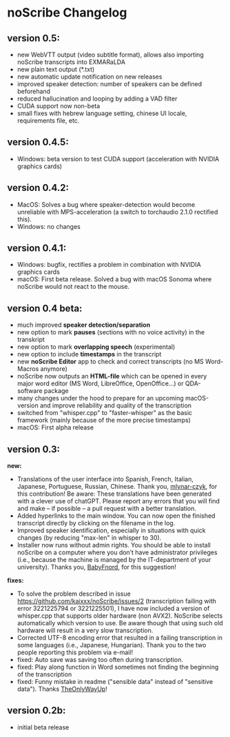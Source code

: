 # noScribe Changelog

## version 0.5:
- new WebVTT output (video subtitle format), allows also importing noScribe transcripts into EXMARaLDA
- new plain text output (*.txt)
- new automatic update notification on new releases
- improved speaker detection: number of speakers can be defined beforehand
- reduced hallucination and looping by adding a VAD filter
- CUDA support now non-beta
- small fixes with hebrew language setting, chinese UI locale, requirements file, etc.  

## version 0.4.5:
- Windows: beta version to test CUDA support (acceleration with NVIDIA graphics cards) 

## version 0.4.2:
- MacOS: Solves a bug where speaker-detection would become unreliable with MPS-acceleration (a switch to torchaudio 2.1.0 rectified this).
- Windows: no changes

## version 0.4.1:
- Windows: bugfix, rectifies a problem in combination with NVIDIA graphics cards
- macOS: First beta release. Solved a bug with macOS Sonoma where noScribe would not react to the mouse. 

## version 0.4 beta:
- much improved **speaker detection/separation**
- new option to mark **pauses** (sections with no voice activity) in the transkript
- new option to mark **overlapping speech** (experimental)
- new option to include **timestamps** in the transcript
- new **noScribe Editor** app to check and correct transcripts (no MS Word-Macros anymore)
- noScribe now outputs an **HTML-file** which can be opened in every major word editor (MS Word, LibreOffice, OpenOffice...) or QDA-software package
- many changes under the hood to prepare for an upcoming macOS-version and improve reliability and quality of the transcription
- switched from "whisper.cpp" to "faster-whisper" as the basic framework (mainly because of the more precise timestamps)  
- macOS: First alpha release

## version 0.3:
**new:**
- Translations of the user interface into Spanish, French, Italian, Japanese, Portuguese, Russian, Chinese. Thank you, [mlynar-czyk]( https://github.com/mlynar-czyk), for this contribution! Be aware: These translations have been generated with a clever use of chatGPT. Please report any errors that you will find and make – if possible – a pull request with a better translation.
- Added hyperlinks to the main window. You can now open the finished transcript directly by clicking on the filename in the log.
- Improved speaker identification, especially in situations with quick changes (by reducing "max-len" in whisper to 30).  
- Installer now runs without admin rights. You should be able to install noScribe on a computer where you don’t have administrator privileges (i.e., because the machine is managed by the IT-department of your university). Thanks you, [BabyFnord](https://github.com/BabyFnord), for this suggestion!
 
**fixes:**
- To solve the problem described in issue https://github.com/kaixxx/noScribe/issues/2 (transcription failing with error 3221225794 or 3221225501), I have now included a version of whisper.cpp that supports older hardware (non AVX2). NoScribe selects automatically which version to use. Be aware though that using such old hardware will result in a very slow transcription.
- Corrected UTF-8 encoding error that resulted in a failing transcription in some languages (i.e., Japanese, Hungarian). Thank you to the two people reporting this problem via e-mail!
- fixed: Auto save was saving too often during transcription.
- fixed: Play along function in Word sometimes not finding the beginning of the transcription
- fixed: Funny mistake in readme ("sensible data" instead of "sensitive data"). Thanks [TheOnlyWayUp](https://github.com/TheOnlyWayUp)!


## version 0.2b: 
- initial beta release
